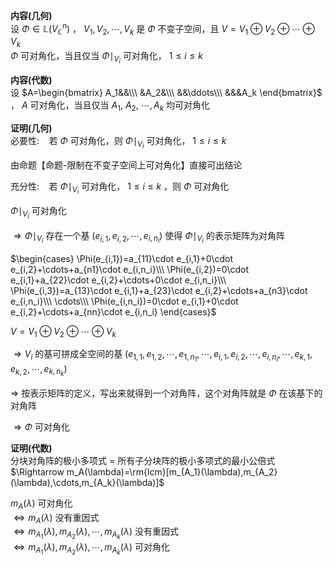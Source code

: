 **内容(几何)**  
设 $\Phi\in\mathbb{L}(V_{\mathbb{C}}^n)$ ， $V_1,V_2,\cdots,V_k$ 是 $\Phi$ 不变子空间，且 $V=V_1\oplus V_2\oplus\cdots\oplus V_k$  
 $\Phi$ 可对角化，当且仅当 $\Phi\mid_{V_i}$ 可对角化， $1\le i\le k$  
  
**内容(代数)**  
设 $A=\begin{bmatrix}  
A_1&&\\\  
&A_2&\\\  
&&\ddots\\\  
&&&A_k  
\end{bmatrix}$ ， $A$ 可对角化，当且仅当 $A_1,\ A_2,\ \cdots, A_k$ 均可对角化  
  
**证明(几何)**  
必要性: $\enspace$  若 $\Phi$ 可对角化，则 $\Phi\mid_{V_i}$ 可对角化， $1\le i\le k$  
  
由命题【命题-限制在不变子空间上可对角化】直接可出结论  
  
充分性: $\enspace$  若 $\Phi\mid_{V_i}$ 可对角化， $1\le i\le k$ ，则 $\Phi$ 可对角化  
  
 $\Phi\mid_{V_i}$ 可对角化  
  
 $\Rightarrow\Phi\mid_{V_i}$ 存在一个基 $(e_{i,1},e_{i,2},\cdots,e_{i,n_i})$ 使得 $\Phi\mid_{V_i}$ 的表示矩阵为对角阵  
  
 $\begin{cases}  
\Phi(e_{i,1})=a_{11}\cdot e_{i,1}+0\cdot e_{i,2}+\cdots+a_{n1}\cdot e_{i,n_i}\\\  
\Phi(e_{i,2})=0\cdot e_{i,1}+a_{22}\cdot e_{i,2}+\cdots+0\cdot e_{i,n_i}\\\  
\Phi(e_{i,3})=a_{13}\cdot e_{i,1}+a_{23}\cdot e_{i,2}+\cdots+a_{n3}\cdot e_{i,n_i}\\\  
\cdots\\\  
\Phi(e_{i,n_i})=0\cdot e_{i,1}+0\cdot e_{i,2}+\cdots+a_{nn}\cdot e_{i,n_i}  
\end{cases}$  
  
 $V=V_1\oplus V_2\oplus\cdots\oplus V_k$  
  
 $\Rightarrow V_i$ 的基可拼成全空间的基 $(e_{1,1},e_{1,2},\cdots,e_{1,n_1},\cdots,e_{i,1},e_{i,2},\cdots,e_{i,n_i},\cdots,e_{k,1},e_{k,2},\cdots,e_{k,n_k})$  
  
 $\Rightarrow$ 按表示矩阵的定义，写出来就得到一个对角阵，这个对角阵就是 $\Phi$ 在该基下的对角阵  
  
 $\Rightarrow\Phi$ 可对角化  
  
**证明(代数)**  
分块对角阵的极小多项式 $=$ 所有子分块阵的极小多项式的最小公倍式  
 $\Rightarrow m_A(\lambda)=\rm{lcm}[m_{A_1}(\lambda),m_{A_2}(\lambda),\cdots,m_{A_k}(\lambda)]$  
  
 $m_A(\lambda)$ 可对角化  
 $\Leftrightarrow m_A(\lambda)$ 没有重因式  
 $\Leftrightarrow m_{A_1}(\lambda),m_{A_2}(\lambda),\cdots,m_{A_k}(\lambda)$ 没有重因式  
 $\Leftrightarrow m_{A_1}(\lambda),m_{A_2}(\lambda),\cdots,m_{A_k}(\lambda)$ 可对角化  
